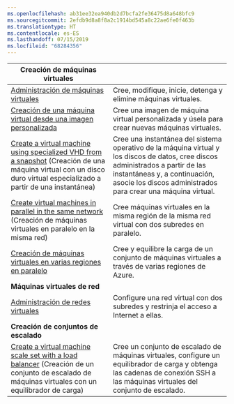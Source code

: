```yaml
---
ms.openlocfilehash: ab31ee32ea940db2d7bcfa2fe36475d8a648bfc9
ms.sourcegitcommit: 2efdb9d8a8f8a2c1914bd545a8c22ae6fe0f463b
ms.translationtype: HT
ms.contentlocale: es-ES
ms.lasthandoff: 07/15/2019
ms.locfileid: "68284356"
---
```

| **Creación de máquinas virtuales** || 
|---|---|
| [Administración de máquinas virtuales][1] | Cree, modifique, inicie, detenga y elimine máquinas virtuales. |
| [Creación de una máquina virtual desde una imagen personalizada][2] | Cree una imagen de máquina virtual personalizada y úsela para crear nuevas máquinas virtuales. | 
| [Create a virtual machine using specialized VHD from a snapshot][3] (Creación de una máquina virtual con un disco duro virtual especializado a partir de una instantánea) | Cree una instantánea del sistema operativo de la máquina virtual y los discos de datos, cree discos administrados a partir de las instantáneas y, a continuación, asocie los discos administrados para crear una máquina virtual. |  
| [Create virtual machines in parallel in the same network][4] (Creación de máquinas virtuales en paralelo en la misma red) | Cree máquinas virtuales en la misma región de la misma red virtual con dos subredes en paralelo. |
| [Creación de máquinas virtuales en varias regiones en paralelo][5] | Cree y equilibre la carga de un conjunto de máquinas virtuales a través de varias regiones de Azure. |
| **Máquinas virtuales de red** || 
| [Administración de redes virtuales][6] | Configure una red virtual con dos subredes y restrinja el acceso a Internet a ellas. |
| **Creación de conjuntos de escalado** ||
| [Create a virtual machine scale set with a load balancer][7] (Creación de un conjunto de escalado de máquinas virtuales con un equilibrador de carga) | Cree un conjunto de escalado de máquinas virtuales, configure un equilibrador de carga y obtenga las cadenas de conexión SSH a las máquinas virtuales del conjunto de escalado. |

[1]: ../java-sdk-manage-virtual-machines.md
[2]: https://azure.microsoft.com/resources/samples/managed-disk-java-create-virtual-machine-using-custom-image/
[3]: https://azure.microsoft.com/resources/samples/managed-disk-java-create-virtual-machine-using-specialized-disk-from-vhd/
[4]: https://azure.microsoft.com/resources/samples/compute-java-manage-virtual-machines-in-parallel/
[5]: ../java-sdk-virtual-machines-in-parallel.md
[6]: ../java-sdk-manage-virtual-networks.md
[7]: ../java-sdk-manage-vm-scalesets.md